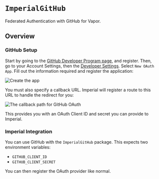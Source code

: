 # ``ImperialGitHub``

Federated Authentication with GitHub for Vapor.

## Overview

### GitHub Setup

Start by going to the [GitHub Developer Program page](https://developer.github.com/program/), and register.
Then, go to your Account Settings, then the [Developer Settings](https://github.com/settings/developers).
Select `New OAuth App`.
Fill out the information required and register the application:

![Create the app](create-application)

You must also specify a callback URL.
Imperial will register a route to this URL to handle the redirect for you:

![The callback path for GitHub OAuth](callback-url)

This provides you with an OAuth Client ID and secret you can provide to Imperial.

### Imperial Integration

You can use GitHub with the `ImperialGitHub` package. This expects two environment variables:

* `GITHUB_CLIENT_ID`
* `GITHUB_CLIENT_SECRET`

You can then register the OAuth provider like normal.
